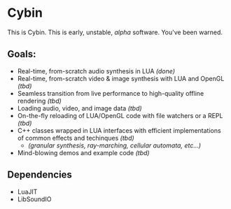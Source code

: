 # Cybin

This is Cybin. This is early, unstable, _*alpha*_ software. You've been warned.

## Goals:

* Real-time, from-scratch audio synthesis in LUA _(done)_
* Real-time, from-scratch video & image synthesis with LUA and OpenGL _(tbd)_
* Seamless transition from live performance to high-quality offline rendering _(tbd)_
* Loading audio, video, and image data _(tbd)_
* On-the-fly reloading of LUA/OpenGL code with file watchers or a REPL _(tbd)_
* C++ classes wrapped in LUA interfaces with efficient implementations of common effects and techinques _(tbd)_
  * _(granular synthesis, ray-marching, cellular automata, etc...)_
* Mind-blowing demos and example code _(tbd)_

## Dependencies
* LuaJIT
* LibSoundIO
